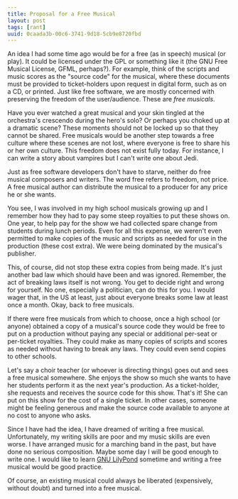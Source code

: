 ```yaml
---
title: Proposal for a Free Musical
layout: post
tags: [rant]
uuid: 0caada3b-00c6-3741-9d18-5cb9e8720fbd
---
```


An idea I had some time ago would be for a free (as in speech) musical
(or play). It could be licensed under the GPL or something like it
(the GNU Free Musical License, GFML, perhaps?). For example, think of
the scripts and music scores as the "source code" for the musical,
where these documents must be provided to ticket-holders upon request
in digital form, such as on a CD, or printed. Just like free software,
we are mostly concerned with preserving the freedom of the
user/audience. These are *free musicals*.

Have you ever watched a great musical and your skin tingled at the
orchestra's crescendo during the hero's solo? Or perhaps you choked up
at a dramatic scene? These moments should not be locked up so that
they cannot be shared. Free musicals would be another step towards a
free culture where these scenes are not lost, where everyone is free
to share his or her own culture. This freedom does not exist fully
today. For instance, I can write a story about vampires but I can't
write one about Jedi.

Just as free software developers don't have to starve, neither do free
musical composers and writers. The word free refers to freedom, not
price. A free musical author can distribute the musical to a producer
for any price he or she wants.

You see, I was involved in my high school musicals growing up and I
remember how they had to pay some steep royalties to put these shows
on. One year, to help pay for the show we had collected spare change
from students during lunch periods. Even for all this expense, we
weren't even permitted to make copies of the music and scripts as
needed for use in the production (these cost extra). We were being
dominated by the musical's publisher.

This, of course, did not stop these extra copies from being made. It's
just another bad law which should have been and was ignored. Remember,
the act of breaking laws itself is not wrong. You get to decide right
and wrong for yourself. No one, especially a politician, can do this
for you. I would wager that, in the US at least, just about everyone
breaks some law at least once a month. Okay, back to free musicals.

If there were free musicals from which to choose, once a high school
(or anyone) obtained a copy of a musical's source code they would be
free to put on a production without paying any special or additional
per-seat or per-ticket royalties. They could make as many copies of
scripts and scores as needed without having to break any laws. They
could even send copies to other schools.

Let's say a choir teacher (or whoever is directing things) goes out
and sees a free musical somewhere. She enjoys the show so much she
wants to have her students perform it as the next year's production.
As a ticket-holder, she requests and receives the source code for this
show. That's it! She can put on this show for the cost of a single
ticket. In other cases, someone might be feeling generous and make the
source code available to anyone at no cost to anyone who asks.

Since I have had the idea, I have dreamed of writing a free musical.
Unfortunately, my writing skills are poor and my music skills are even
worse. I have arranged music for a marching band in the past, but have
done no serious composition. Maybe some day I will be good enough to
write one. I would like to learn [GNU LilyPond][lilypond] sometime and
writing a free musical would be good practice.

Of course, an existing musical could always be liberated (expensively,
without doubt) and turned into a free musical.


[lilypond]: http://lilypond.org/web/
